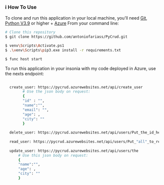 ### :information_source: How To Use
  
To clone and run this application in your local machine, you'll need [Git](https://git-scm.com), [Python V3.9](https://www.python.org/downloads/) or higher + [Azure](https://azure.microsoft.com/pt-br/downloads/)
From your command line:

```bash
# Clone this repository
$ git clone https://github.com/antoniofariass/PyCrud.git

$ venv\Scripts\Activate.ps1
$ .\venv\Scripts\pip3.exe install -r requirements.txt

$ func host start 

```

To run this application in your insonia with my code deployed in Azure, use the nexts endpoint: 

```bash
  
  create_user: https://pycrud.azurewebsites.net/api/create_user
        # Use the json body on request:
        {
        "id" : "",
        "name":"",
        "email": "",
        "age": ,
        "city": ""
        }
  
  delete_user: https://pycrud.azurewebsites.net/api/users/Put_the_id_here
                                                         
  read_user: https://pycrud.azurewebsites.net/api/users/Put_"all"_to_read_all_or_"unique"_to_Read_unique_id/Put_the_id_to_read_unique_or_"00"_to_read_all
  
  update_user: https://pycrud.azurewebsites.net/api/users/the
      # Use this json body on request: 
      {
      "name":"",
      "age": ,
      "city": ""
      }
```

